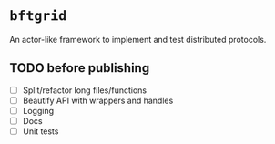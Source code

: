 # `bftgrid`

An actor-like framework to implement and test distributed protocols.

## TODO before publishing

- [ ] Split/refactor long files/functions
- [ ] Beautify API with wrappers and handles
- [ ] Logging
- [ ] Docs
- [ ] Unit tests
